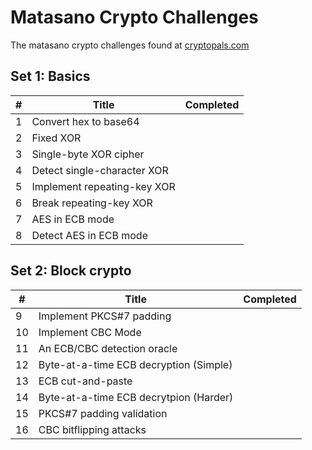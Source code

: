 # Matasano Crypto Challenges
The matasano crypto challenges found at [cryptopals.com](cryptopals.com)

## Set 1: Basics
| #  | Title                        | Completed |
|----|------------------------------|-----------|
| 1  | Convert hex to base64        |           | 
| 2  | Fixed XOR                    |           |
| 3  | Single-byte XOR cipher       |           |
| 4  | Detect single-character XOR  |           |
| 5  | Implement repeating-key XOR  |           |
| 6  | Break repeating-key XOR      |           |
| 7  | AES in ECB mode              |           |
| 8  | Detect AES in ECB mode       |           |

## Set 2: Block crypto
| #  | Title                                  | Completed |
|----|----------------------------------------|-----------|
| 9  | Implement PKCS#7 padding               |           |
| 10 | Implement CBC Mode                     |           |
| 11 | An ECB/CBC detection oracle            |           |
| 12 | Byte-at-a-time ECB decryption (Simple) |           |
| 13 | ECB cut-and-paste                      |           |
| 14 | Byte-at-a-time ECB decrytpion (Harder) |           |
| 15 | PKCS#7 padding validation              |           |
| 16 | CBC bitflipping attacks                |           |
